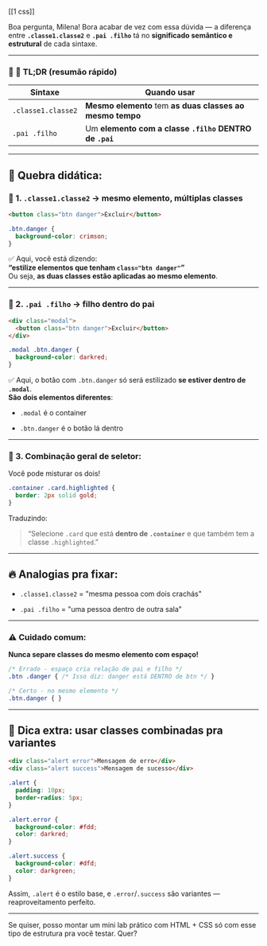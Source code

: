 [[1 css]]

Boa pergunta, Milena! Bora acabar de vez com essa dúvida — a diferença entre **`.classe1.classe2`** e **`.pai .filho`** tá no **significado semântico e estrutural** de cada sintaxe.

---

### 🎯 📌 **TL;DR (resumão rápido)**

|Sintaxe|Quando usar|
|---|---|
|`.classe1.classe2`|**Mesmo elemento** tem **as duas classes ao mesmo tempo**|
|`.pai .filho`|Um **elemento com a classe `.filho` DENTRO de `.pai`**|

---

## 🧠 Quebra didática:

### 🧩 1. `.classe1.classe2` → mesmo elemento, múltiplas classes

```html
<button class="btn danger">Excluir</button>
```

```css
.btn.danger {
  background-color: crimson;
}
```

✅ Aqui, você está dizendo:  
**“estilize elementos que tenham `class="btn danger"`”**  
Ou seja, **as duas classes estão aplicadas ao mesmo elemento**.

---

### 🧱 2. `.pai .filho` → filho dentro do pai

```html
<div class="modal">
  <button class="btn danger">Excluir</button>
</div>
```

```css
.modal .btn.danger {
  background-color: darkred;
}
```

✅ Aqui, o botão com `.btn.danger` só será estilizado **se estiver dentro de `.modal`**.  
**São dois elementos diferentes**:

- `.modal` é o container
    
- `.btn.danger` é o botão lá dentro
    

---

### 🧪 3. Combinação geral de seletor:

Você pode misturar os dois!

```css
.container .card.highlighted {
  border: 2px solid gold;
}
```

Traduzindo:

> “Selecione `.card` que está **dentro de `.container`** e que também tem a classe `.highlighted`.”

---

## 🔥 Analogias pra fixar:

- `.classe1.classe2` = "mesma pessoa com dois crachás"
    
- `.pai .filho` = "uma pessoa dentro de outra sala"
    

---

### ⚠️ Cuidado comum:

**Nunca separe classes do mesmo elemento com espaço!**

```css
/* Errado - espaço cria relação de pai e filho */
.btn .danger { /* Isso diz: danger está DENTRO de btn */ }

/* Certo - no mesmo elemento */
.btn.danger { }
```

---

## 🚀 Dica extra: usar classes combinadas pra variantes

```html
<div class="alert error">Mensagem de erro</div>
<div class="alert success">Mensagem de sucesso</div>
```

```css
.alert {
  padding: 10px;
  border-radius: 5px;
}

.alert.error {
  background-color: #fdd;
  color: darkred;
}

.alert.success {
  background-color: #dfd;
  color: darkgreen;
}
```

Assim, `.alert` é o estilo base, e `.error`/`.success` são variantes — reaproveitamento perfeito.

---

Se quiser, posso montar um mini lab prático com HTML + CSS só com esse tipo de estrutura pra você testar. Quer?